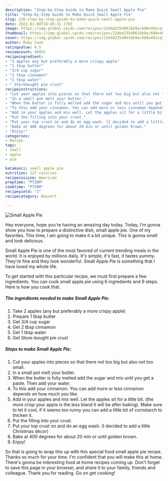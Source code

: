 ```yaml
---
description: "Step-by-Step Guide to Make Quick Small Apple Pie"
title: "Step-by-Step Guide to Make Quick Small Apple Pie"
slug: 226-step-by-step-guide-to-make-quick-small-apple-pie
date: 2022-01-08T18:45:31.170Z
image: https://img-global.cpcdn.com/recipes/22ebd235d061bb9e/680x482cq70/small-apple-pie-recipe-main-photo.jpg
thumbnail: https://img-global.cpcdn.com/recipes/22ebd235d061bb9e/680x482cq70/small-apple-pie-recipe-main-photo.jpg
cover: https://img-global.cpcdn.com/recipes/22ebd235d061bb9e/680x482cq70/small-apple-pie-recipe-main-photo.jpg
author: Ruby Cook
ratingvalue: 4.5
reviewcount: 46952
recipeingredient:
- "2 apples any but preferably a more crispy apple"
- "1 tbsp butter"
- "3/4 cup sugar"
- "2 tbsp cinnamon"
- "1 tbsp water"
- " Storebought pie crust"
recipeinstructions:
- "Cut your apples into pieces so that there not too big but also not too small."
- "In a small pot melt your butter."
- "When the butter is fully melted add the sugar and mix until you get a paste. Then add your water."
- "To this add your cinnamon. You can add more or less cinnamon depends on how much you like."
- "Add in your apples and mix well. Let the apples sit for a little bit. (the more crisp your apple is the less bland it will be after baking). Make sure to let it cool, if it seems too runny you can add a little bit of cornstarch to thicken it."
- "Put the filling into your crust."
- "Put your top crust on and do an egg wash. (I decided to add a little Christmas décor)"
- "Bake at 400 degrees for about 20 min or until golden brown."
- "Enjoy!"
categories:
- Recipe
tags:
- small
- apple
- pie

katakunci: small apple pie 
nutrition: 127 calories
recipecuisine: American
preptime: "PT26M"
cooktime: "PT39M"
recipeyield: "3"
recipecategory: Dessert

---
```



![Small Apple Pie](https://img-global.cpcdn.com/recipes/22ebd235d061bb9e/680x482cq70/small-apple-pie-recipe-main-photo.jpg)

Hey everyone, hope you're having an amazing day today. Today, I'm gonna show you how to prepare a distinctive dish, small apple pie. One of my favorites. This time, I am going to make it a bit unique. This is gonna smell and look delicious.



Small Apple Pie is one of the most favored of current trending meals in the world. It is enjoyed by millions daily. It's simple, it's fast, it tastes yummy. They're fine and they look wonderful. Small Apple Pie is something that I have loved my whole life.


To get started with this particular recipe, we must first prepare a few ingredients. You can cook small apple pie using 6 ingredients and 9 steps. Here is how you cook that.

<!--inarticleads1-->

##### The ingredients needed to make Small Apple Pie:

1. Take 2 apples (any but preferably a more crispy apple)
1. Prepare 1 tbsp butter
1. Get 3/4 cup sugar
1. Get 2 tbsp cinnamon
1. Get 1 tbsp water
1. Get  Store-bought pie crust




<!--inarticleads2-->

##### Steps to make Small Apple Pie:

1. Cut your apples into pieces so that there not too big but also not too small.
1. In a small pot melt your butter.
1. When the butter is fully melted add the sugar and mix until you get a paste. Then add your water.
1. To this add your cinnamon. You can add more or less cinnamon depends on how much you like.
1. Add in your apples and mix well. Let the apples sit for a little bit. (the more crisp your apple is the less bland it will be after baking). Make sure to let it cool, if it seems too runny you can add a little bit of cornstarch to thicken it.
1. Put the filling into your crust.
1. Put your top crust on and do an egg wash. (I decided to add a little Christmas décor)
1. Bake at 400 degrees for about 20 min or until golden brown.
1. Enjoy!




So that is going to wrap this up with this special food small apple pie recipe. Thanks so much for your time. I'm confident that you will make this at home. There's gonna be interesting food at home recipes coming up. Don't forget to save this page in your browser, and share it to your family, friends and colleague. Thank you for reading. Go on get cooking!
